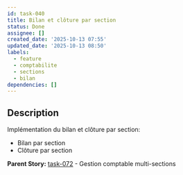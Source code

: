 ```yaml
---
id: task-040
title: Bilan et clôture par section
status: Done
assignee: []
created_date: '2025-10-13 07:55'
updated_date: '2025-10-13 08:50'
labels:
  - feature
  - comptabilite
  - sections
  - bilan
dependencies: []
---
```


## Description

<!-- SECTION:DESCRIPTION:BEGIN -->
Implémentation du bilan et clôture par section:
- Bilan par section
- Clôture par section

**Parent Story:** [task-072](task-072) - Gestion comptable multi-sections
<!-- SECTION:DESCRIPTION:END -->
